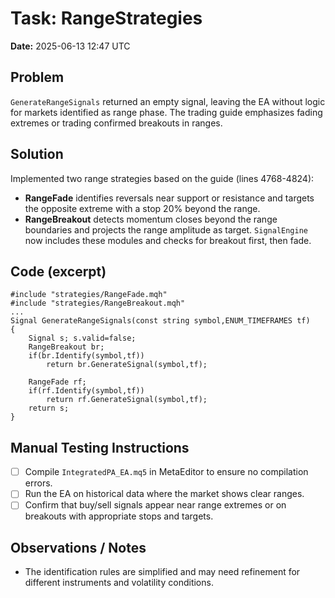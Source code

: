 # Task: RangeStrategies
**Date:** 2025-06-13 12:47 UTC

## Problem
`GenerateRangeSignals` returned an empty signal, leaving the EA without logic for markets identified as range phase. The trading guide emphasizes fading extremes or trading confirmed breakouts in ranges.

## Solution
Implemented two range strategies based on the guide (lines 4768-4824):
- **RangeFade** identifies reversals near support or resistance and targets the opposite extreme with a stop 20% beyond the range.
- **RangeBreakout** detects momentum closes beyond the range boundaries and projects the range amplitude as target.
`SignalEngine` now includes these modules and checks for breakout first, then fade.

## Code (excerpt)
```mql5
#include "strategies/RangeFade.mqh"
#include "strategies/RangeBreakout.mqh"
...
Signal GenerateRangeSignals(const string symbol,ENUM_TIMEFRAMES tf)
{
    Signal s; s.valid=false;
    RangeBreakout br;
    if(br.Identify(symbol,tf))
        return br.GenerateSignal(symbol,tf);

    RangeFade rf;
    if(rf.Identify(symbol,tf))
        return rf.GenerateSignal(symbol,tf);
    return s;
}
```

## Manual Testing Instructions
- [ ] Compile `IntegratedPA_EA.mq5` in MetaEditor to ensure no compilation errors.
- [ ] Run the EA on historical data where the market shows clear ranges.
- [ ] Confirm that buy/sell signals appear near range extremes or on breakouts with appropriate stops and targets.

## Observations / Notes
- The identification rules are simplified and may need refinement for different instruments and volatility conditions.
